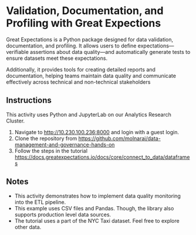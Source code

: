 # Validation, Documentation, and Profiling with Great Expections

Great Expectations is a Python package designed for data validation, documentation, and profiling.
It allows users to define expectations—verifiable assertions about data quality—and automatically generate tests to ensure datasets meet these expectations.

Additionally, it provides tools for creating detailed reports and documentation, helping teams maintain data quality and communicate effectively across technical and non-technical stakeholders

## Instructions
This activity uses Python and JupyterLab on our Analytics Research Cluster.
1. Navigate to  http://10.230.100.236:8000 and login with a guest login.
2. Clone the repository from https://github.com/molnarai/data-management-and-governance-hands-on 
3. Follow the steps in the tutorial https://docs.greatexpectations.io/docs/core/connect_to_data/dataframes 

## Notes
- This activity demonstrates how to implement data quality monitoring into the ETL pipeline.
- This example uses CSV files and Pandas. Though, the library also supports production level data sources.
- The tutorial uses a part of the NYC Taxi dataset. Feel free to explore other data.
